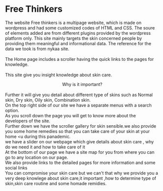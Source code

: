 # Free Thinkers
The website Free thinkers is a multipage website, which is made on wordpress and had some customized codes of HTML and CSS. The soure of elements added are from different plugins provided by the wordpress platform only. This site mainly targets the skin concerned people by providing them meaningful and informational data. The reference for the data we took is from nykaa site. <br /> <br />The Home page includes a scroller having the quick links to the pages for knowledge.<br/><br/> This site give you insight knowledge about skin care.<center>Why is it important?</center> <br /> Further it will give you detail about different type of skins such as Normal skin, Dry skin, Oily skin, Combination skin. <br/>On the top right side of our site we have a separate menus with a search option.<br/>As you scroll down the page you will get to know more about the developers of the site.<br/>Further down we have the scroller gallery for skin sensible.we also provide you some home remedies so that you can take care of your skin at your home <u during this panademic</u>.<br/>we have a slider on our webpage which give details about skin care , why do we need it and how to take care of it<br/>At the bottom of our page we have a site map for you from where you can go to any location on our page. <br/>We also provide links to the detailed pages for more information and some social links<br/>You can compromise your skin care but we can't that why we provide you a very deep knowlege about skin care,it important ,how to determine type of skin,skin care routine and some homade remidies.
